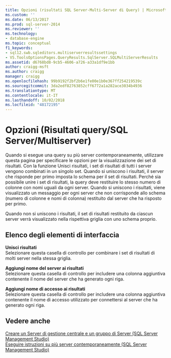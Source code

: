 ```yaml
---
title: Opzioni (risultati SQL Server-Multi-Server di Query) | Microsoft Docs
ms.custom: ''
ms.date: 06/13/2017
ms.prod: sql-server-2014
ms.reviewer: ''
ms.technology:
- database-engine
ms.topic: conceptual
f1_keywords:
- sql12.swb.sqleditors.multiserverresultssettings
- VS.ToolsOptionsPages.QueryResults.SqlServer.SQLMultiServerResults
ms.assetid: d6768bd8-9cb5-4606-a726-a33a1df9e1bb
author: craigg-msft
ms.author: craigg
manager: craigg
ms.openlocfilehash: 99b9192f2bf2b6e1fe00e1b0e367ff254219539c
ms.sourcegitcommit: 3da2edf82763852cff6772a1a282ace3034b4936
ms.translationtype: MT
ms.contentlocale: it-IT
ms.lasthandoff: 10/02/2018
ms.locfileid: "48172195"
---
```

# <a name="options-query-results-sql-server-multi-server"></a>Opzioni (Risultati query/SQL Server/Multiserver)
  Quando si esegue una query su più server contemporaneamente, utilizzare questa pagina per specificare le opzioni per la visualizzazione dei set di risultati. Con la funzione Unisci risultati, i set di risultati di tutti i server vengono combinati in un singolo set. Quando si uniscono i risultati, il server che risponde per primo imposta lo schema per il set di risultati. Perché sia possibile unire i set di risultati, la query deve restituire lo stesso numero di colonne con nomi uguali da ogni server. Quando si uniscono i risultati, viene visualizzato un messaggio per ogni server che non corrisponde allo schema (numero di colonne e nomi di colonna) restituito dal server che ha risposto per primo.  
  
 Quando non si uniscono i risultati, il set di risultati restituito da ciascun server verrà visualizzato nella rispettiva griglia con uno schema proprio.  
  
## <a name="uielement-list"></a>Elenco degli elementi di interfaccia  
 **Unisci risultati**  
 Selezionare questa casella di controllo per combinare i set di risultati di molti server nella stessa griglia.  
  
 **Aggiungi nome del server ai risultati**  
 Selezionare questa casella di controllo per includere una colonna aggiuntiva contenente il nome del server che ha generato ogni riga.  
  
 **Aggiungi nome di accesso ai risultati**  
 Selezionare questa casella di controllo per includere una colonna aggiuntiva contenente il nome di accesso utilizzato per connettersi al server che ha generato ogni riga.  
  
## <a name="see-also"></a>Vedere anche  
 [Creare un Server di gestione centrale e un gruppo di Server &#40;SQL Server Management Studio&#41;](../ssms/register-servers/create-a-central-management-server-and-server-group.md)   
 [Eseguire istruzioni su più server contemporaneamente &#40;SQL Server Management Studio&#41;](../ssms/register-servers/execute-statements-against-multiple-servers-simultaneously.md)  
  
  
